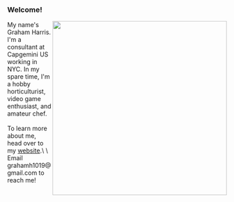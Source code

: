 ### Welcome!

<img align="right" width="400" padding-left="10" src="https://github-readme-stats.vercel.app/api?username=gwharris&hide=contribs&title_color=2F4F2F"/>

My name's Graham Harris. I'm a consultant at Capgemini US working in NYC. In my spare time, I'm a hobby horticulturist, video game enthusiast, and amateur chef.\
\
To learn more about me, head over to my [website]([https://grahamwharris.com/](https://gwharris.github.io/)).\
\
Email grahamh1019@gmail.com to reach me!


